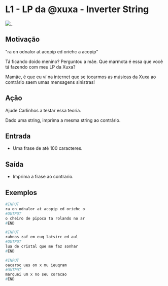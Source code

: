 # L1 - LP da @xuxa - Inverter String

![_](cover.jpg)

## Motivação

"ra on odnalor at acopip ed oriehc a acopip"

Tá ficando doido menino? Perguntou a mãe. Que marmota é essa que você tá fazendo com meu LP da Xuxa?

Mamãe, é que eu ví na internet que se tocarmos as músicas da Xuxa ao contrário saem umas mensagens sinistras!

## Ação

Ajude Carlinhos a testar essa teoria.

Dado uma string, imprima a mesma string ao contrário.

## Entrada

* Uma frase de até 100 caracteres.

## Saída

* Imprima a frase ao contrario.

## Exemplos

``` py
#INPUT
ra on odnalor at acopip ed oriehc o
#OUTPUT
o cheiro de pipoca ta rolando no ar
#END

#INPUT
rahnos zaf em euq latsirc ed aul
#OUTPUT
lua de cristal que me faz sonhar
#END

#INPUT
oacaroc ues on x mu ieuqram
#OUTPUT
marquei um x no seu coracao
#END
```
